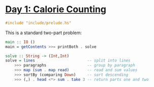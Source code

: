 # [Day 1: Calorie Counting](https://adventofcode.com/2022/day/1)

```haskell
#include "include/prelude.hs"
```

This is a standard two-part problem:

``` haskell
main :: IO ()
main = getContents >>= printBoth . solve

solve :: String -> (Int,Int)
solve = lines                       -- split into lines
    >>> paragraphs                  -- group by paragraph
    >>> map (sum . map read)        -- read and sum values
    >>> sortBy (comparing Down)     -- sort descending
    >>> (,) . head <*> sum . take 3 -- return parts one and two
```
